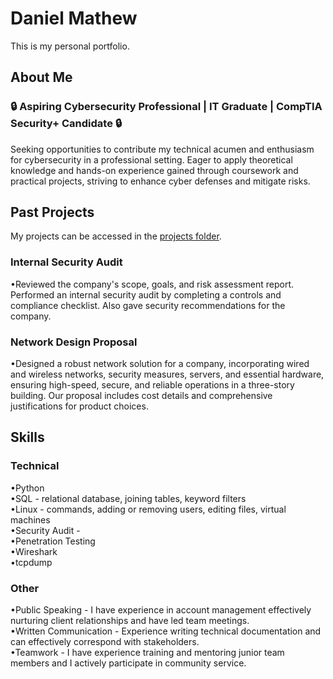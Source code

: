 # Daniel Mathew 
This is my personal portfolio.

## About Me
### 🔒 Aspiring Cybersecurity Professional | IT Graduate | CompTIA Security+ Candidate 🔒

Seeking opportunities to contribute my technical acumen and enthusiasm for cybersecurity in a professional setting. Eager to apply theoretical knowledge and hands-on experience gained through coursework and practical projects, striving to enhance cyber defenses and mitigate risks.

## Past Projects
My projects can be accessed in the [projects folder](projects).

### Internal Security Audit                                                                                                                                                             
•Reviewed the company's scope, goals, and risk assessment report. Performed an internal security audit by completing a controls and compliance checklist. Also gave security recommendations for the company.

### Network Design Proposal   										                                                                                                                                       
•Designed a robust network solution for a company, incorporating wired and wireless networks, security measures, servers, and essential hardware, ensuring high-speed, secure, and reliable operations in a three-story building. Our proposal includes cost details and comprehensive justifications for product choices.	


## Skills
### Technical
•Python <br>
•SQL - relational database, joining tables, keyword filters<br>
•Linux - commands, adding or removing users, editing files, virtual machines<br>
•Security Audit - <br>
•Penetration Testing <br>
•Wireshark <br>
•tcpdump <br>

### Other
•Public Speaking - I have experience in account management effectively nurturing client relationships and have led team meetings.  <br>
•Written Communication - Experience writing technical documentation and can effectively correspond with stakeholders. <br>
•Teamwork - I have experience training and mentoring junior team members and I actively participate in community service. <br>
